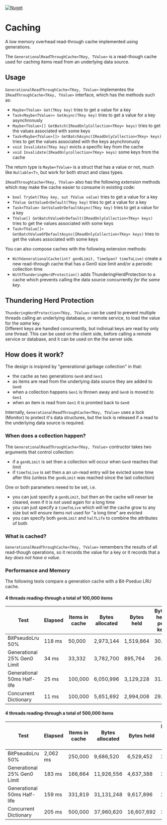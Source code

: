[![Nuget](https://img.shields.io/nuget/v/BusterWood.Caching.svg)](https://www.nuget.org/packages/BusterWood.Caching)

# Caching
A low memory overhead read-through cache implemented using generations.

The `GenerationalReadThroughCache<TKey, TValue>` is a read-though cache used for caching items read from an underlying data source.

## Usage

`GenerationalReadThroughCache<TKey, TValue>` implementes the `IReadThroughCache<TKey, TValue>` interface, which has the methods such as:
* `Maybe<TValue> Get(TKey key)` tries to get a value for a key
* `Task<Maybe<TValue>> GetAsync(TKey key)` tries to get a value for a key asynchronusly
* `Maybe<TValue>[] GetBatch(IReadOnlyCollection<TKey> keys)` tries to get the values associated with some keys
* `Task<Maybe<TValue>[]> GetBatchAsync(IReadOnlyCollection<TKey> keys)` tries to get the values associated with the keys asynchronusly
* `void Invalidate(TKey key)` evicts a specific key from the cache
* `void Invalidate(IReadOnlycollection<TKey> keys)` some keys from the cache

The return type is `Maybe<TValue>` is a struct that has a value or not, much like `Nullable<T>`, but work for both struct and class types.

`IReadThroughCache<TKey, TValue>` also has the following *extension* methods which may make the cache easier to consume in existing code:

* `bool TryGet(TKey key, out TValue value)` tries to get a value for a key
* `TValue GetValueOrDefault(TKey key)` tries to get a value for a key
* `Task<TValue> GetValueOrDefaultAsync(TKey key)` tries to get a value for a key
* `TValue[] GetBatchValueOrDefault(IReadOnlyCollection<TKey> keys)` tries to get the values associated with some keys
* `Task<TValue[]> GetBatchValueOfDefaultAsync(IReadOnlyCollection<TKey> keys)` tries to get the values associated with some keys

You can also compose caches with the following extension methods:
* `WithGenerationalCache(int? gen0Limit, TimeSpan? timeToLive)` create a new read-through cache that has a Gen0 size limit and/or a periodic collection time
* `WithThunderingHerdProtection()` adds ThunderingHerdProtection to a cache which prevents calling the data source concurrently *for the same key*.

## Thundering Herd Protection

`ThunderingHerdProtection<TKey, TValue>` can be used to prevent multiple threads calling an underlying database, or remote service, to load the value for the *same* key.  
Different keys are handled concurrently, but indiviual keys are read by only one thread.  This can be used on the client side, before calling a remote service or database, 
and it can be used on the the server side.

## How does it work?

The design is insipred by "generational garbage collection" in that:

* the cache as two generations `Gen0` and `Gen1`
* as items are read from the underlying data source they are added to `Gen0`
* when a collection happens `Gen1` is thrown away and `Gen0` is moved to `Gen1`
* when an item is read from `Gen1` it is promted back to `Gen0`

Internally, `GenerationalReadThroughCache<TKey, TValue>` uses a lock (Monitor) to protect it's data structures, but the lock is released if a read to the underlying data source is required.

### When does a collection happen?

The `GenerationalReadThroughCache<TKey, TValue>` contructor takes two arguments that control collection:

* if a `gen0Limit` is set then a collection will occur when `Gen0` reaches that limit
* if `timeToLive` is set then a an un-read entry will be evicted some time after this (unless the `gen0Limit` was reached since the last collection)

One or both parameters neeed to be set, i.e.

* you can just specify a `gen0Limit`, but then an the cache will never be cleared, even if it is not used again for a long time
* you can just specify a `timeToLive` which will let the cache grow to any size but will ensure items not used for "a long time" are evicted
* you can specify both `gen0Limit` and `halfLife` to combine the attributes of both

### What is cached?

`GenerationalReadThroughCache<TKey, TValue>` remembers the results of all read-though operations, so it records the value for a key or it records that a *key does not have a value*.

### Performance and Memory

The following tests compare a generation cache with a Bit-Pseduo LRU cache.

#### 4 threads reading-through a total of 100,000 items
| Test | Elapsed | Items in cache | Bytes allocated | Bytes held | Bytes held per key |
| ---- | ------- | -------------- | --------------- | ---------- | ------------------ |
| BitPseudoLru 50% | 118 ms | 50,000 | 2,973,144 | 1,519,864 | 30.40 |
| Generational 25% Gen0 Limit| 34 ms | 33,332 | 3,782,700 | 895,764 | 26.87 |
| Generational 50ms Half-life | 25 ms | 100,000 | 6,050,996 | 3,129,228 | 31.29 |
| Concurrent Dictionary | 11 ms | 100,000 | 5,651,692 | 2,994,008 | 29.94 |

#### 4 threads reading-through a total of 500,000 items
| Test | Elapsed | Items in cache | Bytes allocated | Bytes held | Bytes held per key |
| ---- | ------- | -------------- | --------------- | ---------- | ------------------ |
| BitPseudoLru 50% | 2,062 ms | 250,000 | 9,686,520 | 6,529,452 | 26.12 |
| Generational 25% Gen0 Limit | 183 ms | 166,664 | 11,926,556 | 4,637,388 | 27.82 |
| Generational 50ms Half-life | 159 ms | 331,819 | 31,131,248 | 9,617,896 | 28.99 |
| Concurrent Dictionary | 205 ms | 500,000 | 37,960,620 | 16,607,692 | 33.22 |

